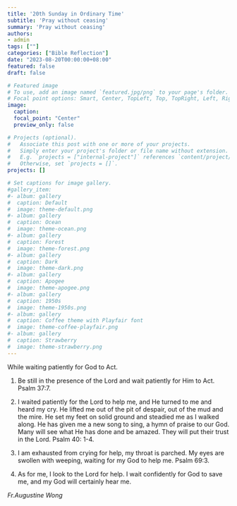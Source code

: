 ```yaml
---
title: '20th Sunday in Ordinary Time'
subtitle: 'Pray without ceasing'
summary: 'Pray without ceasing'
authors:
- admin
tags: [""]
categories: ["Bible Reflection"]
date: "2023-08-20T00:00:00+08:00"
featured: false
draft: false

# Featured image
# To use, add an image named `featured.jpg/png` to your page's folder.
# Focal point options: Smart, Center, TopLeft, Top, TopRight, Left, Right, BottomLeft, Bottom, BottomRight
image:
  caption:
  focal_point: "Center"
  preview_only: false

# Projects (optional).
#   Associate this post with one or more of your projects.
#   Simply enter your project's folder or file name without extension.
#   E.g. `projects = ["internal-project"]` references `content/project/deep-learning/index.md`.
#   Otherwise, set `projects = []`.
projects: []

# Set captions for image gallery.
#gallery_item:
#- album: gallery
#  caption: Default
#  image: theme-default.png
#- album: gallery
#  caption: Ocean
#  image: theme-ocean.png
#- album: gallery
#  caption: Forest
#  image: theme-forest.png
#- album: gallery
#  caption: Dark
#  image: theme-dark.png
#- album: gallery
#  caption: Apogee
#  image: theme-apogee.png
#- album: gallery
#  caption: 1950s
#  image: theme-1950s.png
#- album: gallery
#  caption: Coffee theme with Playfair font
#  image: theme-coffee-playfair.png
#- album: gallery
#  caption: Strawberry
#  image: theme-strawberry.png
---
```

While waiting patiently for God to Act.

1. Be still in the presence of the Lord and wait patiently for Him to Act. Psalm 37:7.

2. I waited patiently for the Lord to help me, and He turned to me and heard my cry. He lifted me out of the pit of despair, out of the mud and the mire. He set my feet on solid ground and steadied me as I walked along. He has given me a new song to sing, a hymn of praise to our God. Many will see what He has done and be amazed. They will put their trust in the Lord. Psalm 40: 1-4.

3. I am exhausted from crying for help, my throat is parched. My eyes are swollen with weeping, waiting for my God to help me. Psalm 69:3.

4. As for me, I look to the Lord for help. I wait confidently for God to save me, and my God will certainly hear me.

_Fr.Augustine Wong_

